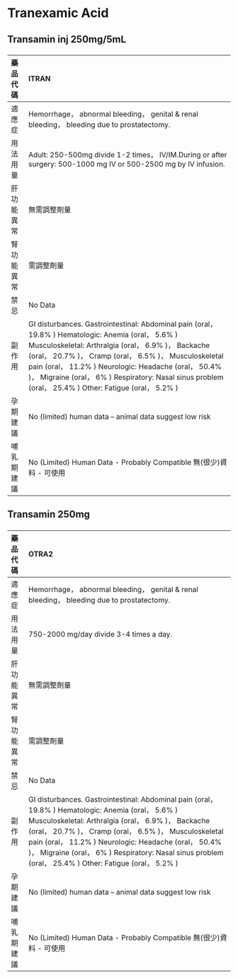 # Tranexamic Acid

## Transamin inj 250mg/5mL

##### 

| 藥品代碼   | ITRAN                                                                                                                                                                                                                                                                                                                                                                                |
|:-----------|:-------------------------------------------------------------------------------------------------------------------------------------------------------------------------------------------------------------------------------------------------------------------------------------------------------------------------------------------------------------------------------------|
| 適應症     | Hemorrhage， abnormal bleeding， genital & renal bleeding， bleeding due to prostatectomy.                                                                                                                                                                                                                                                                                           |
| 用法用量   | Adult: 250-500mg divide 1-2 times， IV/IM.During or after surgery: 500-1000 mg IV or 500-2500 mg by IV infusion.                                                                                                                                                                                                                                                                     |
| 肝功能異常 | 無需調整劑量                                                                                                                                                                                                                                                                                                                                                                         |
| 腎功能異常 | 需調整劑量                                                                                                                                                                                                                                                                                                                                                                           |
| 禁忌       | No Data                                                                                                                                                                                                                                                                                                                                                                              |
| 副作用     | GI disturbances. Gastrointestinal: Abdominal pain (oral， 19.8% ) Hematologic: Anemia (oral， 5.6% ) Musculoskeletal: Arthralgia (oral， 6.9% )， Backache (oral， 20.7% )， Cramp (oral， 6.5% )， Musculoskeletal pain (oral， 11.2% ) Neurologic: Headache (oral， 50.4% )， Migraine (oral， 6% ) Respiratory: Nasal sinus problem (oral， 25.4% ) Other: Fatigue (oral， 5.2% ) |
| 孕期建議   | No (limited) human data – animal data suggest low risk                                                                                                                                                                                                                                                                                                                               |
| 哺乳期建議 | No (Limited) Human Data - Probably Compatible 無(很少)資料 - 可使用                                                                                                                                                                                                                                                                                                                  |

## Transamin 250mg

##### 

| 藥品代碼   | OTRA2                                                                                                                                                                                                                                                                                                                                                                                |
|:-----------|:-------------------------------------------------------------------------------------------------------------------------------------------------------------------------------------------------------------------------------------------------------------------------------------------------------------------------------------------------------------------------------------|
| 適應症     | Hemorrhage， abnormal bleeding， genital & renal bleeding， bleeding due to prostatectomy.                                                                                                                                                                                                                                                                                           |
| 用法用量   | 750-2000 mg/day divide 3-4 times a day.                                                                                                                                                                                                                                                                                                                                              |
| 肝功能異常 | 無需調整劑量                                                                                                                                                                                                                                                                                                                                                                         |
| 腎功能異常 | 需調整劑量                                                                                                                                                                                                                                                                                                                                                                           |
| 禁忌       | No Data                                                                                                                                                                                                                                                                                                                                                                              |
| 副作用     | GI disturbances. Gastrointestinal: Abdominal pain (oral， 19.8% ) Hematologic: Anemia (oral， 5.6% ) Musculoskeletal: Arthralgia (oral， 6.9% )， Backache (oral， 20.7% )， Cramp (oral， 6.5% )， Musculoskeletal pain (oral， 11.2% ) Neurologic: Headache (oral， 50.4% )， Migraine (oral， 6% ) Respiratory: Nasal sinus problem (oral， 25.4% ) Other: Fatigue (oral， 5.2% ) |
| 孕期建議   | No (limited) human data – animal data suggest low risk                                                                                                                                                                                                                                                                                                                               |
| 哺乳期建議 | No (Limited) Human Data - Probably Compatible 無(很少)資料 - 可使用                                                                                                                                                                                                                                                                                                                  |

